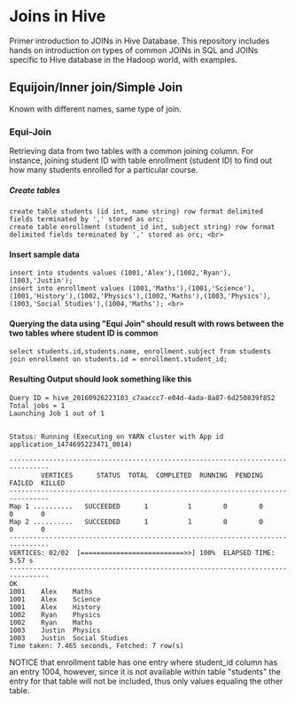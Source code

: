 # Joins in Hive

Primer introduction to JOINs in Hive Database. This repository includes hands on introduction on types of common JOINs in SQL and JOINs specific to Hive database in the Hadoop world, with examples.

## Equijoin/Inner join/Simple Join
Known with different names, same type of join.

### Equi-Join 
Retrieving data from two tables with a common joining column. For instance, joining student ID with table enrollment (student ID) to find out how many students enrolled for a particular course. 

##### Create tables 
```
create table students (id int, name string) row format delimited fields terminated by ',' stored as orc; 
create table enrollment (student_id int, subject string) row format delimited fields terminated by ',' stored as orc; <br>
```
#### Insert sample data 
```
insert into students values (1001,'Alex'),(1002,'Ryan'),(1003,'Justin'); 
insert into enrollment values (1001,'Maths'),(1001,'Science'),(1001,'History'),(1002,'Physics'),(1002,'Maths'),(1003,'Physics'),(1003,'Social Studies'),(1004,'Maths'); <br>
```

#### Querying the data using "Equi Join" should result with rows between the two tables where student ID is common
```
select students.id,students.name, enrollment.subject from students join enrollment on students.id = enrollment.student_id;
```

#### Resulting Output should look something like this
```
Query ID = hive_20160926223103_c7aaccc7-e04d-4ada-8a07-6d250839f852
Total jobs = 1
Launching Job 1 out of 1


Status: Running (Executing on YARN cluster with App id application_1474695223471_0014)

--------------------------------------------------------------------------------
        VERTICES      STATUS  TOTAL  COMPLETED  RUNNING  PENDING  FAILED  KILLED
--------------------------------------------------------------------------------
Map 1 ..........   SUCCEEDED      1          1        0        0       0       0
Map 2 ..........   SUCCEEDED      1          1        0        0       0       0
--------------------------------------------------------------------------------
VERTICES: 02/02  [==========================>>] 100%  ELAPSED TIME: 5.57 s     
--------------------------------------------------------------------------------
OK
1001	Alex	Maths
1001	Alex	Science
1001	Alex	History
1002	Ryan	Physics
1002	Ryan	Maths
1003	Justin	Physics
1003	Justin	Social Studies
Time taken: 7.465 seconds, Fetched: 7 row(s)
```



NOTICE that enrollment table has one entry where student_id column has an entry 1004, however, since it is not available within table "students" the entry for that table will not be included, thus only values equaling the other table.


